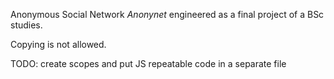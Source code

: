Anonymous Social Network *Anonynet* engineered as a final project of a BSc studies. 

Copying is not allowed.

TODO: create scopes and put JS repeatable code in a separate file
